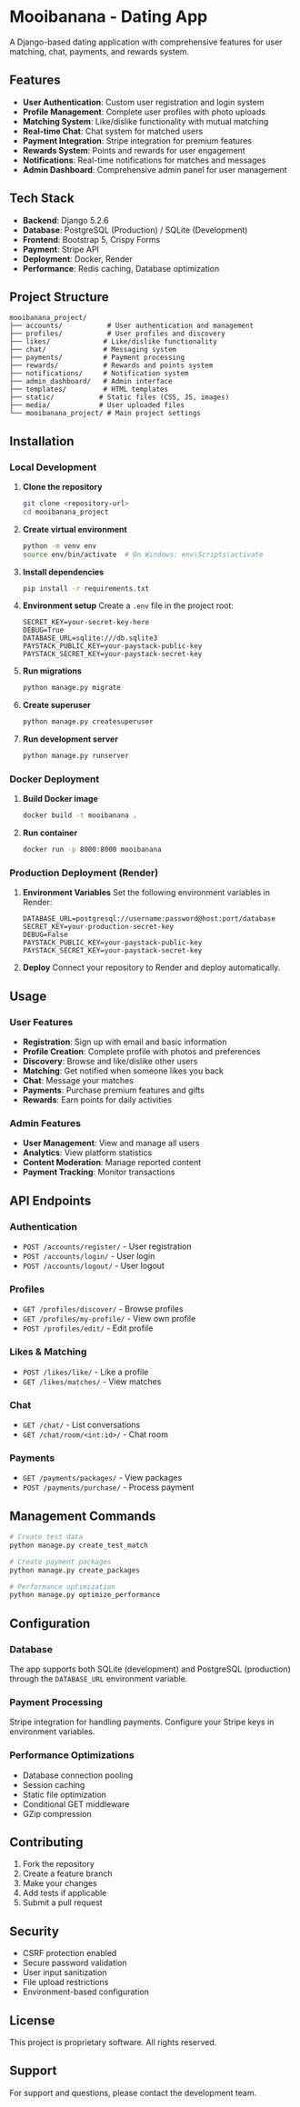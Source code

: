 # Mooibanana - Dating App

A Django-based dating application with comprehensive features for user matching, chat, payments, and rewards system.

## Features

- **User Authentication**: Custom user registration and login system
- **Profile Management**: Complete user profiles with photo uploads
- **Matching System**: Like/dislike functionality with mutual matching
- **Real-time Chat**: Chat system for matched users
- **Payment Integration**: Stripe integration for premium features
- **Rewards System**: Points and rewards for user engagement
- **Notifications**: Real-time notifications for matches and messages
- **Admin Dashboard**: Comprehensive admin panel for user management

## Tech Stack

- **Backend**: Django 5.2.6
- **Database**: PostgreSQL (Production) / SQLite (Development)
- **Frontend**: Bootstrap 5, Crispy Forms
- **Payment**: Stripe API
- **Deployment**: Docker, Render
- **Performance**: Redis caching, Database optimization

## Project Structure

```
mooibanana_project/
├── accounts/           # User authentication and management
├── profiles/           # User profiles and discovery
├── likes/             # Like/dislike functionality
├── chat/              # Messaging system
├── payments/          # Payment processing
├── rewards/           # Rewards and points system
├── notifications/     # Notification system
├── admin_dashboard/   # Admin interface
├── templates/         # HTML templates
├── static/           # Static files (CSS, JS, images)
├── media/            # User uploaded files
└── mooibanana_project/ # Main project settings
```

## Installation

### Local Development

1. **Clone the repository**
   ```bash
   git clone <repository-url>
   cd mooibanana_project
   ```

2. **Create virtual environment**
   ```bash
   python -m venv env
   source env/bin/activate  # On Windows: env\Scripts\activate
   ```

3. **Install dependencies**
   ```bash
   pip install -r requirements.txt
   ```

4. **Environment setup**
   Create a `.env` file in the project root:
   ```env
   SECRET_KEY=your-secret-key-here
   DEBUG=True
   DATABASE_URL=sqlite:///db.sqlite3
   PAYSTACK_PUBLIC_KEY=your-paystack-public-key
   PAYSTACK_SECRET_KEY=your-paystack-secret-key
   ```

5. **Run migrations**
   ```bash
   python manage.py migrate
   ```

6. **Create superuser**
   ```bash
   python manage.py createsuperuser
   ```

7. **Run development server**
   ```bash
   python manage.py runserver
   ```

### Docker Deployment

1. **Build Docker image**
   ```bash
   docker build -t mooibanana .
   ```

2. **Run container**
   ```bash
   docker run -p 8000:8000 mooibanana
   ```

### Production Deployment (Render)

1. **Environment Variables**
   Set the following environment variables in Render:
   ```
   DATABASE_URL=postgresql://username:password@host:port/database
   SECRET_KEY=your-production-secret-key
   DEBUG=False
   PAYSTACK_PUBLIC_KEY=your-paystack-public-key
   PAYSTACK_SECRET_KEY=your-paystack-secret-key
   ```

2. **Deploy**
   Connect your repository to Render and deploy automatically.

## Usage

### User Features

- **Registration**: Sign up with email and basic information
- **Profile Creation**: Complete profile with photos and preferences
- **Discovery**: Browse and like/dislike other users
- **Matching**: Get notified when someone likes you back
- **Chat**: Message your matches
- **Payments**: Purchase premium features and gifts
- **Rewards**: Earn points for daily activities

### Admin Features

- **User Management**: View and manage all users
- **Analytics**: View platform statistics
- **Content Moderation**: Manage reported content
- **Payment Tracking**: Monitor transactions

## API Endpoints

### Authentication
- `POST /accounts/register/` - User registration
- `POST /accounts/login/` - User login
- `POST /accounts/logout/` - User logout

### Profiles
- `GET /profiles/discover/` - Browse profiles
- `GET /profiles/my-profile/` - View own profile
- `POST /profiles/edit/` - Edit profile

### Likes & Matching
- `POST /likes/like/` - Like a profile
- `GET /likes/matches/` - View matches

### Chat
- `GET /chat/` - List conversations
- `GET /chat/room/<int:id>/` - Chat room

### Payments
- `GET /payments/packages/` - View packages
- `POST /payments/purchase/` - Process payment

## Management Commands

```bash
# Create test data
python manage.py create_test_match

# Create payment packages
python manage.py create_packages

# Performance optimization
python manage.py optimize_performance
```

## Configuration

### Database
The app supports both SQLite (development) and PostgreSQL (production) through the `DATABASE_URL` environment variable.

### Payment Processing
Stripe integration for handling payments. Configure your Stripe keys in environment variables.

### Performance Optimizations
- Database connection pooling
- Session caching
- Static file optimization
- Conditional GET middleware
- GZip compression

## Contributing

1. Fork the repository
2. Create a feature branch
3. Make your changes
4. Add tests if applicable
5. Submit a pull request

## Security

- CSRF protection enabled
- Secure password validation
- User input sanitization
- File upload restrictions
- Environment-based configuration

## License

This project is proprietary software. All rights reserved.

## Support

For support and questions, please contact the development team.